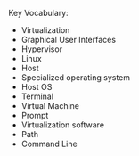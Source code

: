 Key Vocabulary:
- Virtualization
- Graphical User Interfaces
- Hypervisor
- Linux
- Host
- Specialized operating system
- Host OS
- Terminal
- Virtual Machine
- Prompt
- Virtualization software
- Path
- Command Line